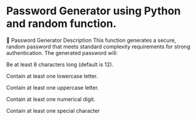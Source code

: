 # Password Generator using Python and random function.
🔐 Password Generator Description
This function generates a secure, random password that meets standard complexity requirements for strong authentication. The generated password will:

Be at least 8 characters long (default is 12).

Contain at least one lowercase letter.

Contain at least one uppercase letter.

Contain at least one numerical digit.

Contain at least one special character
